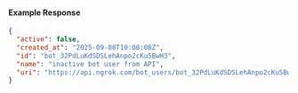 <!-- Code generated for API Clients. DO NOT EDIT. -->

#### Example Response

```json
{
  "active": false,
  "created_at": "2025-09-08T10:08:08Z",
  "id": "bot_32PdLuKdSDSLehAnpo2cKu5BwH3",
  "name": "inactive bot user from API",
  "uri": "https://api.ngrok.com/bot_users/bot_32PdLuKdSDSLehAnpo2cKu5BwH3"
}
```
